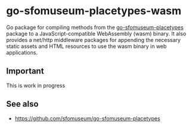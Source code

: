 # go-sfomuseum-placetypes-wasm

Go package for compiling methods from the [go-sfomuseum-placetypes](https://github.com/sfomuseum/go-sfomuseum-placetypes) package to a JavaScript-compatible WebAssembly (wasm) binary. It also provides a net/http middleware packages for appending the necessary static assets and HTML resources to use the wasm binary in web applications.

## Important

This is work in progress

## See also

* https://github.com/sfomuseum/go-sfomuseum-placetypes